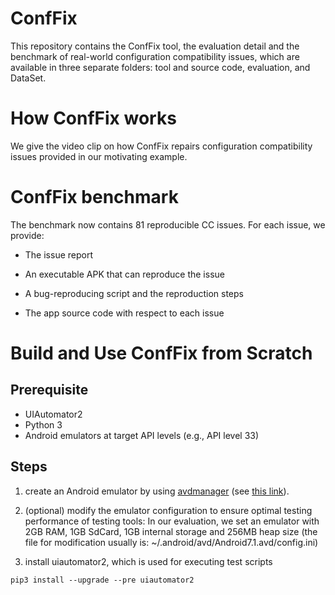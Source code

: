 # ConfFix

This repository contains the ConfFix tool, the evaluation detail and the benchmark of real-world configuration compatibility issues, which are available in three separate folders: tool and source code, evaluation, and DataSet.

# How ConfFix works
We give the video clip on how ConfFix repairs configuration compatibility issues provided in our motivating example.

# ConfFix benchmark

The benchmark now contains 81 reproducible CC issues.
For each issue, we provide:

* The issue report

* An executable APK that can reproduce the issue

* A bug-reproducing script and the reproduction steps

* The app source code with respect to each issue

# Build and Use ConfFix from Scratch

## Prerequisite

* UIAutomator2
* Python 3
* Android emulators at target API levels (e.g., API level 33)

## Steps

1. create an Android emulator by using [avdmanager](https://developer.android.com/studio/command-line/avdmanager) (see [this link](https://stackoverflow.com/questions/43275238/how-to-set-system-images-path-when-creating-an-android-avd)).

2. (optional) modify the emulator configuration to ensure optimal testing performance of testing tools:
In our evaluation, we set an emulator with 2GB RAM, 1GB SdCard, 1GB internal storage and 256MB heap size (the file for modification usually is: ~/.android/avd/Android7.1.avd/config.ini)

3. install uiautomator2, which is used for executing test scripts

```
pip3 install --upgrade --pre uiautomator2
```
